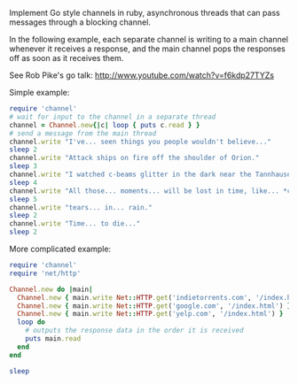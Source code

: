 Implement Go style channels in ruby, asynchronous threads that can pass messages through a blocking channel.

In the following example, each separate channel is writing to a main channel whenever it receives a response, and the main channel pops the responses off as soon as it receives them. 

See Rob Pike's go talk: http://www.youtube.com/watch?v=f6kdp27TYZs

Simple example: 

```ruby
require 'channel'
# wait for input to the channel in a separate thread
channel = Channel.new{|c| loop { puts c.read } }
# send a message from the main thread
channel.write "I've... seen things you people wouldn't believe..."
sleep 2
channel.write "Attack ships on fire off the shoulder of Orion."
sleep 3
channel.write "I watched c-beams glitter in the dark near the Tannhauser Gate."
sleep 4
channel.write "All those... moments... will be lost in time, like... *cough*"
sleep 5
channel.write "tears... in... rain."
sleep 2
channel.write "Time... to die..."
sleep 2
```

More complicated example:

```ruby
require 'channel'
require 'net/http'

Channel.new do |main|
  Channel.new { main.write Net::HTTP.get('indietorrents.com', '/index.html') }
  Channel.new { main.write Net::HTTP.get('google.com', '/index.html') }
  Channel.new { main.write Net::HTTP.get('yelp.com', '/index.html') }
  loop do
    # outputs the response data in the order it is received
    puts main.read
  end
end

sleep
```
